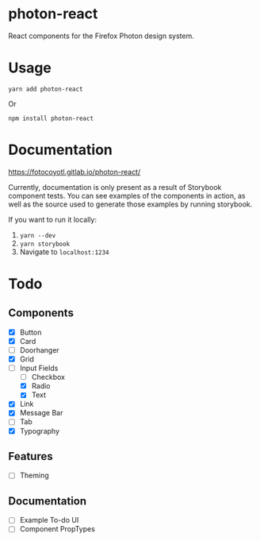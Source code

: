 # photon-react

React components for the Firefox Photon design system.

# Usage

`yarn add photon-react`

Or

`npm install photon-react`


# Documentation

https://fotocoyotl.gitlab.io/photon-react/

Currently, documentation is only present as a result of Storybook component tests. You can see examples of the components in action, as well as the source used to generate those examples by running storybook.

If you want to run it locally:

1. `yarn --dev`
2. `yarn storybook`
3. Navigate to `localhost:1234`

# Todo

## Components

- [x] Button
- [x] Card
- [ ] Doorhanger
- [x] Grid
- [ ] Input Fields
  - [ ] Checkbox
  - [x] Radio
  - [x] Text
- [x] Link
- [x] Message Bar
- [ ] Tab
- [x] Typography

## Features

- [ ] Theming

## Documentation

- [ ] Example To-do UI
- [ ] Component PropTypes
